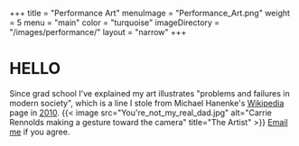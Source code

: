 +++
title = "Performance Art"
menuImage = "Performance_Art.png"
weight = 5
menu = "main"
color = "turquoise"
imageDirectory = "/images/performance/"
layout = "narrow"
+++

# HELLO
Since grad school I've explained my art illustrates "problems and failures in modern society", which is a line I stole from Michael Hanenke's [Wikipedia](https://www.wikipedia.org/) page in [2010](https://en.wikipedia.org/wiki/2010_(disambiguation)).
{{< image src="You're_not_my_real_dad.jpg" alt="Carrie Rennolds making a gesture toward the camera" title="The Artist" >}}
[Email me](mailto:realfakenewyorker@gmail.com) if you agree.